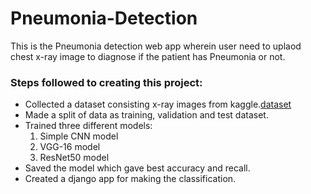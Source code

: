 # Pneumonia-Detection
This is the Pneumonia detection web app wherein user need to uplaod chest x-ray image to diagnose if the patient has Pneumonia or not.
### Steps followed to creating this project:
  * Collected a dataset consisting x-ray images from kaggle.[dataset](https://www.kaggle.com/paultimothymooney/chest-xray-pneumonia)
  * Made a split of data as training, validation and test dataset.
  * Trained three different models:
      1. Simple CNN model
      2. VGG-16 model
      3. ResNet50 model
  * Saved the model which gave best accuracy and recall.
  * Created a django app for making the classification.
  

